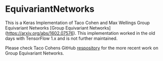 # EquivariantNetworks

This is a Keras Implementation of Taco Cohen and Max Wellings Group Equivariant Networks [Group Equivariant Networks] (https://arxiv.org/abs/1602.07576). 
This implementation worked in the old days with TensorFlow 1.x and is not further maintained. 

Please check Taco Cohens GitHub [respository](https://github.com/tscohen) for the more recent work on Group Equivariant Networks.
